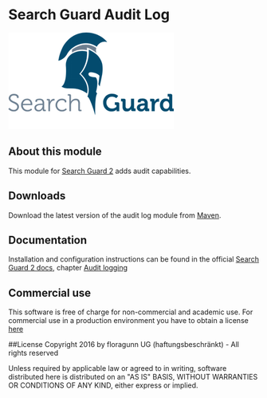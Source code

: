 # Search Guard Audit Log

![Logo](https://raw.githubusercontent.com/floragunncom/sg-assets/master/logo/sg_dlic_small.png) 

## About this module
This module for [Search Guard 2](https://github.com/floragunncom/search-guard) adds audit capabilities.

## Downloads

Download the latest version of the audit log module from [Maven](http://search.maven.org/#search%7Cga%7C1%7Ca%3A%22dlic-search-guard-module-auditlog%22).

## Documentation

Installation and configuration instructions can be found in the official [Search Guard 2 docs](https://github.com/floragunncom/search-guard-docs), chapter [Audit logging](https://github.com/floragunncom/search-guard-docs/blob/master/auditlogging.md)

## Commercial use
This software is free of charge for non-commercial and academic use. For commercial use in a production environment you have to obtain a license [here](https://floragunn.com/searchguard/searchguard-license-support/) 

##License
Copyright 2016 by floragunn UG (haftungsbeschränkt) - All rights reserved 

Unless required by applicable law or agreed to in writing, software
distributed here is distributed on an "AS IS" BASIS,
WITHOUT WARRANTIES OR CONDITIONS OF ANY KIND, either express or implied.
